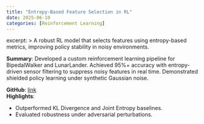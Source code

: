 ```yaml
---
title: "Entropy-Based Feature Selection in RL"
date: 2025-06-10
categories: [Reinforcement Learning]
---
```

excerpt: >
A robust RL model that selects features using entropy-based metrics, improving policy stability in noisy environments.

**Summary**: Developed a custom reinforcement learning pipeline for BipedalWalker and LunarLander.
Achieved 95%+ accuracy with entropy-driven sensor filtering to suppress noisy features in real time.
Demonstrated shielded policy learning under synthetic Gaussian noise.

**GitHub**: [link](#)  
**Highlights**:
- Outperformed KL Divergence and Joint Entropy baselines.
- Evaluated robustness under adversarial perturbations.
